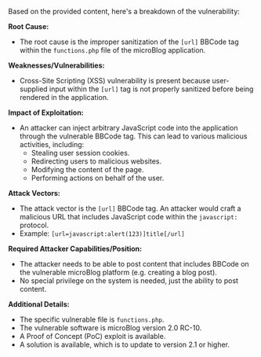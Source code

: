 Based on the provided content, here's a breakdown of the vulnerability:

**Root Cause:**
- The root cause is the improper sanitization of the `[url]` BBCode tag within the `functions.php` file of the microBlog application.

**Weaknesses/Vulnerabilities:**
- Cross-Site Scripting (XSS) vulnerability is present because user-supplied input within the `[url]` tag is not properly sanitized before being rendered in the application.

**Impact of Exploitation:**
- An attacker can inject arbitrary JavaScript code into the application through the vulnerable BBCode tag. This can lead to various malicious activities, including:
  - Stealing user session cookies.
  - Redirecting users to malicious websites.
  - Modifying the content of the page.
  - Performing actions on behalf of the user.

**Attack Vectors:**
- The attack vector is the `[url]` BBCode tag. An attacker would craft a malicious URL that includes JavaScript code within the `javascript:` protocol.
- Example: `[url=javascript:alert(123)]title[/url]`

**Required Attacker Capabilities/Position:**
- The attacker needs to be able to post content that includes BBCode on the vulnerable microBlog platform (e.g. creating a blog post).
- No special privilege on the system is needed, just the ability to post content.

**Additional Details:**
- The specific vulnerable file is `functions.php`.
- The vulnerable software is microBlog version 2.0 RC-10.
- A Proof of Concept (PoC) exploit is available.
- A solution is available, which is to update to version 2.1 or higher.